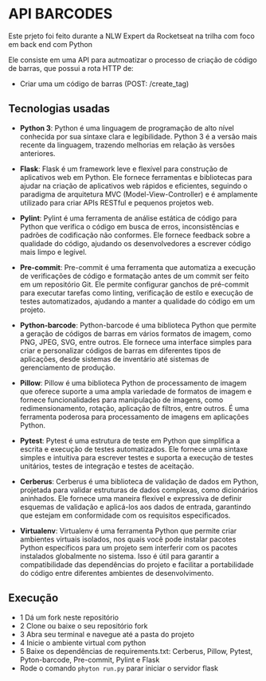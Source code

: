 # API BARCODES
Este prjeto foi feito durante a NLW Expert da Rocketseat na trilha com foco em back end com Python

Ele consiste em uma API para autmoatizar o processo de criação de código de barras, que possui a rota HTTP de:
- Criar uma um código de barras (POST: /create_tag)

## Tecnologias usadas
- **Python 3**:
Python é uma linguagem de programação de alto nível conhecida por sua sintaxe clara e legibilidade. Python 3 é a versão mais recente da linguagem, trazendo melhorias em relação às versões anteriores.

- **Flask**:
Flask é um framework leve e flexível para construção de aplicativos web em Python. Ele fornece ferramentas e bibliotecas para ajudar na criação de aplicativos web rápidos e eficientes, seguindo o paradigma de arquitetura MVC (Model-View-Controller) e é amplamente utilizado para criar APIs RESTful e pequenos projetos web.

- **Pylint**:
Pylint é uma ferramenta de análise estática de código para Python que verifica o código em busca de erros, inconsistências e padrões de codificação não conformes. Ele fornece feedback sobre a qualidade do código, ajudando os desenvolvedores a escrever código mais limpo e legível.

- **Pre-commit**:
Pre-commit é uma ferramenta que automatiza a execução de verificações de código e formatação antes de um commit ser feito em um repositório Git. Ele permite configurar ganchos de pré-commit para executar tarefas como linting, verificação de estilo e execução de testes automatizados, ajudando a manter a qualidade do código em um projeto.

- **Python-barcode**:
Python-barcode é uma biblioteca Python que permite a geração de códigos de barras em vários formatos de imagem, como PNG, JPEG, SVG, entre outros. Ele fornece uma interface simples para criar e personalizar códigos de barras em diferentes tipos de aplicações, desde sistemas de inventário até sistemas de gerenciamento de produção.

- **Pillow**:
Pillow é uma biblioteca Python de processamento de imagem que oferece suporte a uma ampla variedade de formatos de imagem e fornece funcionalidades para manipulação de imagens, como redimensionamento, rotação, aplicação de filtros, entre outros. É uma ferramenta poderosa para processamento de imagens em aplicações Python.

- **Pytest**:
Pytest é uma estrutura de teste em Python que simplifica a escrita e execução de testes automatizados. Ele fornece uma sintaxe simples e intuitiva para escrever testes e suporta a execução de testes unitários, testes de integração e testes de aceitação.

- **Cerberus**:
Cerberus é uma biblioteca de validação de dados em Python, projetada para validar estruturas de dados complexas, como dicionários aninhados. Ele fornece uma maneira flexível e expressiva de definir esquemas de validação e aplicá-los aos dados de entrada, garantindo que estejam em conformidade com os requisitos especificados.

- **Virtualenv**:
Virtualenv é uma ferramenta Python que permite criar ambientes virtuais isolados, nos quais você pode instalar pacotes Python específicos para um projeto sem interferir com os pacotes instalados globalmente no sistema. Isso é útil para garantir a compatibilidade das dependências do projeto e facilitar a portabilidade do código entre diferentes ambientes de desenvolvimento.

## Execução
- 1 Dá um fork neste repositório
- 2 Clone ou baixe o seu repositório fork
- 3 Abra seu terminal e navegue até a pasta do projeto
- 4 Inicie o ambiente virtual com python
- 5 Baixe os dependências de requirements.txt:
Cerberus, Pillow, Pytest, Pyton-barcode, Pre-commit, Pylint e Flask
- Rode o comando `phyton run.py` parar iniciar o servidor flask
